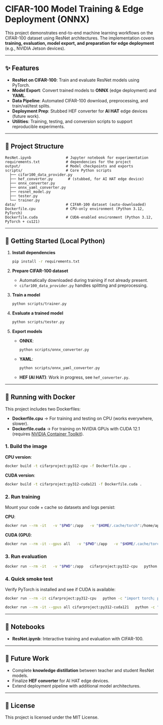 # CIFAR-100 Model Training & Edge Deployment (ONNX)

This project demonstrates end-to-end machine learning workflows on the CIFAR-100 dataset using ResNet architectures. The implementation covers **training, evaluation, model export, and preparation for edge deployment** (e.g., NVIDIA Jetson devices).  

---

## ✨ Features
- **ResNet on CIFAR-100**: Train and evaluate ResNet models using PyTorch.  
- **Model Export**: Convert trained models to **ONNX** (edge deployment) and **YAML**.  
- **Data Pipeline**: Automated CIFAR-100 download, preprocessing, and train/val/test splits.  
- **Deployment Prep**: Stubbed HEF converter for **AI HAT** edge devices (future work).  
- **Utilities**: Training, testing, and conversion scripts to support reproducible experiments.  

---

## 📂 Project Structure
```
ResNet.ipynb                # Jupyter notebook for experimentation
requirements.txt            # dependencies for the project
output/                     # Model checkpoints and exports
scripts/                    # Core Python scripts
  ├── cifar100_data_provider.py
  ├── hef_converter.py       # (stubbed, for AI HAT edge device)
  ├── onnx_converter.py
  ├── onnx_yaml_converter.py
  ├── resnet_model.py
  ├── tester.py
  └── trainer.py
data/                       # CIFAR-100 dataset (auto-downloaded)
Dockerfile.cpu              # CPU-only environment (Python 3.12, PyTorch)
Dockerfile.cuda             # CUDA-enabled environment (Python 3.12, PyTorch + cu121)
```

---

## 🚀 Getting Started (Local Python)
1. **Install dependencies**
   ```bash
   pip install -r requirements.txt
   ```
2. **Prepare CIFAR-100 dataset**  
   - Automatically downloaded during training if not already present.  
   - `cifar100_data_provider.py` handles splitting and preprocessing.  

3. **Train a model**
   ```bash
   python scripts/trainer.py
   ```

4. **Evaluate a trained model**
   ```bash
   python scripts/tester.py
   ```

5. **Export models**
   - **ONNX**:  
     ```bash
     python scripts/onnx_converter.py
     ```
   - **YAML**:  
     ```bash
     python scripts/onnx_yaml_converter.py
     ```
   - **HEF (AI HAT)**: Work in progress, see `hef_converter.py`.

---

## 🐳 Running with Docker

This project includes two Dockerfiles:

- **Dockerfile.cpu** → For training and testing on CPU (works everywhere, slower).  
- **Dockerfile.cuda** → For training on NVIDIA GPUs with CUDA 12.1 (requires [NVIDIA Container Toolkit](https://docs.nvidia.com/datacenter/cloud-native/container-toolkit/install-guide.html)).  

### 1. Build the image
**CPU version**:
```bash
docker build -t cifarproject:py312-cpu -f Dockerfile.cpu .
```

**CUDA version**:
```bash
docker build -t cifarproject:py312-cuda121 -f Dockerfile.cuda .
```

### 2. Run training
Mount your code + cache so datasets and logs persist:

**CPU**:
```bash
docker run --rm -it   -v "$PWD":/app   -v "$HOME/.cache/torch":/home/app/.cache/torch   cifarproject:py312-cpu   python scripts/trainer.py --epochs 5 --batch-size 64
```

**CUDA (GPU)**:
```bash
docker run --rm -it --gpus all   -v "$PWD":/app   -v "$HOME/.cache/torch":/home/app/.cache/torch   cifarproject:py312-cuda121   python scripts/trainer.py --epochs 5 --batch-size 64
```

### 3. Run evaluation
```bash
docker run --rm -it   -v "$PWD":/app   cifarproject:py312-cpu   python scripts/tester.py
```

### 4. Quick smoke test
Verify PyTorch is installed and see if CUDA is available:
```bash
docker run --rm -it cifarproject:py312-cpu   python -c "import torch; print('Torch', torch.__version__, 'CUDA?', torch.cuda.is_available())"

docker run --rm -it --gpus all cifarproject:py312-cuda121   python -c "import torch; print('Torch', torch.__version__, 'CUDA?', torch.cuda.is_available())"
```

---

## 📒 Notebooks
- **ResNet.ipynb**: Interactive training and evaluation with CIFAR-100.

---

## 🔮 Future Work
- Complete **knowledge distillation** between teacher and student ResNet models.  
- Finalize **HEF converter** for AI HAT edge devices.  
- Extend deployment pipeline with additional model architectures.  

---

## 📄 License
This project is licensed under the MIT License.  
